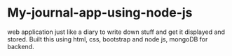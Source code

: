 # My-journal-app-using-node-js
web application just like a diary to write down stuff and get it displayed and stored. Built this using html, css, bootstrap and node js, mongoDB for backend.
